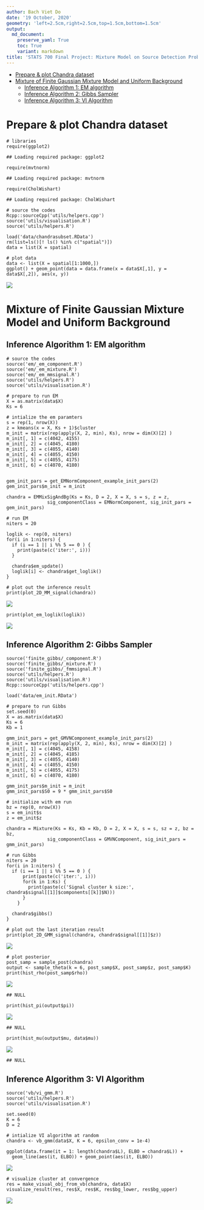 ```yaml
---
author: Bach Viet Do
date: '19 October, 2020'
geometry: 'left=2.5cm,right=2.5cm,top=1.5cm,bottom=1.5cm'
output:
  md_document:
    preserve_yaml: True
    toc: True
    variant: markdown
title: 'STATS 700 Final Project: Mixture Model on Source Detection Problem'
---
```


-   [Prepare & plot Chandra dataset](#prepare-plot-chandra-dataset)
-   [Mixture of Finite Gaussian Mixture Model and Uniform
    Background](#mixture-of-finite-gaussian-mixture-model-and-uniform-background)
    -   [Inference Algorithm 1: EM
        algorithm](#inference-algorithm-1-em-algorithm)
    -   [Inference Algorithm 2: Gibbs
        Sampler](#inference-algorithm-2-gibbs-sampler)
    -   [Inference Algorithm 3: VI
        Algorithm](#inference-algorithm-3-vi-algorithm)

Prepare & plot Chandra dataset
==============================

``` {.r}
# libraries
require(ggplot2)
```

    ## Loading required package: ggplot2

``` {.r}
require(mvtnorm)
```

    ## Loading required package: mvtnorm

``` {.r}
require(CholWishart)
```

    ## Loading required package: CholWishart

``` {.r}
# source the codes
Rcpp::sourceCpp('utils/helpers.cpp')
source('utils/visualisation.R')
source('utils/helpers.R')

load('data/chandrasubset.RData')
rm(list=ls()[! ls() %in% c("spatial")])
data = list(X = spatial)
```

``` {.r}
# plot data
data <- list(X = spatial[1:1000,])
ggplot() + geom_point(data = data.frame(x = data$X[,1], y = data$X[,2]), aes(x, y)) 
```

![](README_files/figure-markdown/unnamed-chunk-3-1.png)

Mixture of Finite Gaussian Mixture Model and Uniform Background
===============================================================

Inference Algorithm 1: EM algorithm
-----------------------------------

``` {.r}
# source the codes
source('em/_em_component.R')
source('em/_em_mixture.R')
source('em/_em_mmsignal.R')
source('utils/helpers.R')
source('utils/visualisation.R')
```

``` {.r}
# prepare to run EM
X = as.matrix(data$X)
Ks = 6

# intialize the em paramters
s = rep(1, nrow(X))
z = kmeans(x = X, Ks + 1)$cluster
m_init = matrix(rep(apply(X, 2, min), Ks), nrow = dim(X)[2] )
m_init[, 1] = c(4042, 4155)
m_init[, 2] = c(4045, 4180)
m_init[, 3] = c(4055, 4140)
m_init[, 4] = c(4055, 4150)
m_init[, 5] = c(4055, 4175)
m_init[, 6] = c(4070, 4180)


gem_init_pars = get_EMNormComponent_example_init_pars(2)
gem_init_pars$m_init = m_init

chandra = EMMixSigAndBg(Ks = Ks, D = 2, X = X, s = s, z = z,
               sig_componentClass = EMNormComponent, sig_init_pars = gem_init_pars)
  
# run EM
niters = 20

loglik <- rep(0, niters)
for(i in 1:niters) {
  if (i == 1 || i %% 5 == 0 ) {
    print(paste(c('iter:', i)))
  }
    
  chandra$em_update()
  loglik[i] <- chandra$get_loglik()
}
```

``` {.r}
# plot out the inference result
print(plot_2D_MM_signal(chandra))
```

![](README_files/figure-markdown/unnamed-chunk-6-1.png)

``` {.r}
print(plot_em_loglik(loglik))
```

![](README_files/figure-markdown/unnamed-chunk-6-2.png)

Inference Algorithm 2: Gibbs Sampler
------------------------------------

``` {.r}
source('finite_gibbs/_component.R')
source('finite_gibbs/_mixture.R')
source('finite_gibbs/_fmmsignal.R')
source('utils/helpers.R')
source('utils/visualisation.R')
Rcpp::sourceCpp('utils/helpers.cpp')
```

``` {.r}
load('data/em_init.RData')

# prepare to run Gibbs
set.seed(0)
X = as.matrix(data$X)
Ks = 6
Kb = 1

gmm_init_pars = get_GMVNComponent_example_init_pars(2)
m_init = matrix(rep(apply(X, 2, min), Ks), nrow = dim(X)[2] )
m_init[, 1] = c(4045, 4158)
m_init[, 2] = c(4045, 4185)
m_init[, 3] = c(4055, 4140)
m_init[, 4] = c(4055, 4150)
m_init[, 5] = c(4055, 4175)
m_init[, 6] = c(4070, 4180)

gmm_init_pars$m_init = m_init
gmm_init_pars$S0 = 9 * gmm_init_pars$S0
  
# initialize with em run
bz = rep(0, nrow(X))
s = em_init$s
z = em_init$z

chandra = Mixture(Ks = Ks, Kb = Kb, D = 2, X = X, s = s, sz = z, bz = bz,
               sig_componentClass = GMVNComponent, sig_init_pars = gmm_init_pars)
  
# run Gibbs
niters = 20
for(i in 1:niters) {
  if (i == 1 || i %% 5 == 0 ) {
      print(paste(c('iter:', i)))
      for(k in 1:Ks) {
        print(paste(c('Signal cluster k size:', chandra$signal[[1]]$components[[k]]$N)))
      }
    }
    
  chandra$gibbs()
}
```

``` {.r}
# plot out the last iteration result
print(plot_2D_GMM_signal(chandra, chandra$signal[[1]]$z))
```

![](README_files/figure-markdown/unnamed-chunk-9-1.png)

``` {.r}
# plot posterior
post_samp = sample_post(chandra)
output <- sample_theta(k = 6, post_samp$X, post_samp$z, post_samp$K)
print(hist_rho(post_samp$rho))
```

![](README_files/figure-markdown/unnamed-chunk-10-1.png)

    ## NULL

``` {.r}
print(hist_pi(output$pi))
```

![](README_files/figure-markdown/unnamed-chunk-10-2.png)

    ## NULL

``` {.r}
print(hist_mu(output$mu, data$mu))
```

![](README_files/figure-markdown/unnamed-chunk-10-3.png)

    ## NULL

Inference Algorithm 3: VI Algorithm
-----------------------------------

``` {.r}
source('vb/vi_gmm.R')
source('utils/helpers.R')
source('utils/visualisation.R')
```

``` {.r}
set.seed(0)
K = 6
D = 2

# intialize VI algorithm at random
chandra <- vb_gmm(data$X, K = 6, epsilon_conv = 1e-4)
```

``` {.r}
ggplot(data.frame(it = 1: length(chandra$L), ELBO = chandra$L)) + 
  geom_line(aes(it, ELBO)) + geom_point(aes(it, ELBO))
```

![](README_files/figure-markdown/unnamed-chunk-13-1.png)

``` {.r}
# visualize cluster at convergence
res = make_visual_obj_from_vb(chandra, data$X)
visualize_result(res, res$X, res$K, res$bg_lower, res$bg_upper)
```

![](README_files/figure-markdown/unnamed-chunk-13-2.png)
